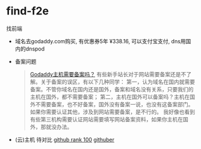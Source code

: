 # find-f2e
找前端

* 域名去godaddy.com购买, 有优惠券5年 ¥338.16, 可以支付宝支付, dns用国内的dnspod
* 备案问题

  > [Godaddy主机需要备案吗？](http://www.goyouhuima.com/jiaocheng/455.html)
  > 有些新手站长对于网站需要备案还是不了解。关于备案的误区，有以下几种同学：
  > 第一，认为域名在国内就需要备案。不管你域名在国内还是国外，备案和域名没有关系，只要我们的主机在国外，都不需要备案；
  > 第二，主机在国外可以备案吗？主机在国外不需要备案，也不好备案，国外没有备案一说，也没有这备案部门。如果你需要认证其他，涉及到网站需要备案，是不行的。
  > 我好像也看到有些第三机构需要认证网站需要填写网站备案资料，如果你主机在国外，那就没办法。

* (云)主机
  待对比
  [github rank 100](http://githubrank.com)
  [githuber](http://githuber.cn/)
